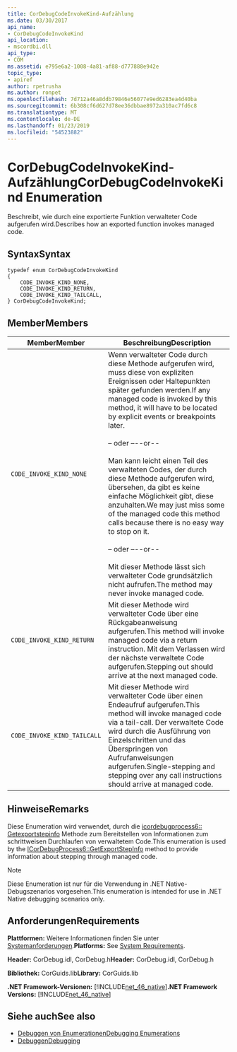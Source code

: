 ```yaml
---
title: CorDebugCodeInvokeKind-Aufzählung
ms.date: 03/30/2017
api_name:
- CorDebugCodeInvokeKind
api_location:
- mscordbi.dll
api_type:
- COM
ms.assetid: e795e6a2-1008-4a81-af88-d777888e942e
topic_type:
- apiref
author: rpetrusha
ms.author: ronpet
ms.openlocfilehash: 7d712a46a8ddb79846e56077e9ed6283ea4d40ba
ms.sourcegitcommit: 6b308cf6d627d78ee36dbbae8972a310ac7fd6c8
ms.translationtype: MT
ms.contentlocale: de-DE
ms.lasthandoff: 01/23/2019
ms.locfileid: "54523882"
---
```

# <a name="cordebugcodeinvokekind-enumeration"></a><span data-ttu-id="911af-102">CorDebugCodeInvokeKind-Aufzählung</span><span class="sxs-lookup"><span data-stu-id="911af-102">CorDebugCodeInvokeKind Enumeration</span></span>
<span data-ttu-id="911af-103">Beschreibt, wie durch eine exportierte Funktion verwalteter Code aufgerufen wird.</span><span class="sxs-lookup"><span data-stu-id="911af-103">Describes how an exported function invokes managed code.</span></span>  
  
## <a name="syntax"></a><span data-ttu-id="911af-104">Syntax</span><span class="sxs-lookup"><span data-stu-id="911af-104">Syntax</span></span>  
  
```  
typedef enum CorDebugCodeInvokeKind  
{  
    CODE_INVOKE_KIND_NONE,       
    CODE_INVOKE_KIND_RETURN,     
    CODE_INVOKE_KIND_TAILCALL,   
} CorDebugCodeInvokeKind;  
```  
  
## <a name="members"></a><span data-ttu-id="911af-105">Member</span><span class="sxs-lookup"><span data-stu-id="911af-105">Members</span></span>  
  
|<span data-ttu-id="911af-106">Member</span><span class="sxs-lookup"><span data-stu-id="911af-106">Member</span></span>|<span data-ttu-id="911af-107">Beschreibung</span><span class="sxs-lookup"><span data-stu-id="911af-107">Description</span></span>|  
|------------|-----------------|  
|`CODE_INVOKE_KIND_NONE`|<span data-ttu-id="911af-108">Wenn verwalteter Code durch diese Methode aufgerufen wird, muss diese von expliziten Ereignissen oder Haltepunkten später gefunden werden.</span><span class="sxs-lookup"><span data-stu-id="911af-108">If any managed code is invoked by this method, it will have to be located by explicit events or breakpoints later.</span></span><br /><br /> <span data-ttu-id="911af-109">– oder –</span><span class="sxs-lookup"><span data-stu-id="911af-109">--or--</span></span><br /><br /> <span data-ttu-id="911af-110">Man kann leicht einen Teil des verwalteten Codes, der durch diese Methode aufgerufen wird, übersehen, da gibt es keine einfache Möglichkeit gibt, diese anzuhalten.</span><span class="sxs-lookup"><span data-stu-id="911af-110">We may just miss some of the managed code this method calls because there is no easy way to stop on it.</span></span><br /><br /> <span data-ttu-id="911af-111">– oder –</span><span class="sxs-lookup"><span data-stu-id="911af-111">--or--</span></span><br /><br /> <span data-ttu-id="911af-112">Mit dieser Methode lässt sich verwalteter Code grundsätzlich nicht aufrufen.</span><span class="sxs-lookup"><span data-stu-id="911af-112">The method may never invoke managed code.</span></span>|  
|`CODE_INVOKE_KIND_RETURN`|<span data-ttu-id="911af-113">Mit dieser Methode wird verwalteter Code über eine Rückgabeanweisung aufgerufen.</span><span class="sxs-lookup"><span data-stu-id="911af-113">This method will invoke managed code via a return instruction.</span></span> <span data-ttu-id="911af-114">Mit dem Verlassen wird der nächste verwaltete Code aufgerufen.</span><span class="sxs-lookup"><span data-stu-id="911af-114">Stepping out should arrive at the next managed code.</span></span>|  
|`CODE_INVOKE_KIND_TAILCALL`|<span data-ttu-id="911af-115">Mit dieser Methode wird verwalteter Code über einen Endeaufruf aufgerufen.</span><span class="sxs-lookup"><span data-stu-id="911af-115">This method will invoke managed code via a tail-call.</span></span> <span data-ttu-id="911af-116">Der verwaltete Code wird durch die Ausführung von Einzelschritten und das Überspringen von Aufrufanweisungen aufgerufen.</span><span class="sxs-lookup"><span data-stu-id="911af-116">Single-stepping and stepping over any call instructions should arrive at managed code.</span></span>|  
  
## <a name="remarks"></a><span data-ttu-id="911af-117">Hinweise</span><span class="sxs-lookup"><span data-stu-id="911af-117">Remarks</span></span>  
 <span data-ttu-id="911af-118">Diese Enumeration wird verwendet, durch die [icordebugprocess6:: Getexportstepinfo](../../../../docs/framework/unmanaged-api/debugging/icordebugprocess6-getexportstepinfo-method.md) Methode zum Bereitstellen von Informationen zum schrittweisen Durchlaufen von verwaltetem Code.</span><span class="sxs-lookup"><span data-stu-id="911af-118">This enumeration is used by the [ICorDebugProcess6::GetExportStepInfo](../../../../docs/framework/unmanaged-api/debugging/icordebugprocess6-getexportstepinfo-method.md) method to provide information about stepping through managed code.</span></span>  
  
> [!NOTE]
>  <span data-ttu-id="911af-119">Diese Enumeration ist nur für die Verwendung in .NET Native-Debugszenarios vorgesehen.</span><span class="sxs-lookup"><span data-stu-id="911af-119">This enumeration is intended for use in .NET Native debugging scenarios only.</span></span>  
  
## <a name="requirements"></a><span data-ttu-id="911af-120">Anforderungen</span><span class="sxs-lookup"><span data-stu-id="911af-120">Requirements</span></span>  
 <span data-ttu-id="911af-121">**Plattformen:** Weitere Informationen finden Sie unter [Systemanforderungen](../../../../docs/framework/get-started/system-requirements.md).</span><span class="sxs-lookup"><span data-stu-id="911af-121">**Platforms:** See [System Requirements](../../../../docs/framework/get-started/system-requirements.md).</span></span>  
  
 <span data-ttu-id="911af-122">**Header:** CorDebug.idl, CorDebug.h</span><span class="sxs-lookup"><span data-stu-id="911af-122">**Header:** CorDebug.idl, CorDebug.h</span></span>  
  
 <span data-ttu-id="911af-123">**Bibliothek:** CorGuids.lib</span><span class="sxs-lookup"><span data-stu-id="911af-123">**Library:** CorGuids.lib</span></span>  
  
 <span data-ttu-id="911af-124">**.NET Framework-Versionen:** [!INCLUDE[net_46_native](../../../../includes/net-46-native-md.md)]</span><span class="sxs-lookup"><span data-stu-id="911af-124">**.NET Framework Versions:** [!INCLUDE[net_46_native](../../../../includes/net-46-native-md.md)]</span></span>  
  
## <a name="see-also"></a><span data-ttu-id="911af-125">Siehe auch</span><span class="sxs-lookup"><span data-stu-id="911af-125">See also</span></span>
- [<span data-ttu-id="911af-126">Debuggen von Enumerationen</span><span class="sxs-lookup"><span data-stu-id="911af-126">Debugging Enumerations</span></span>](../../../../docs/framework/unmanaged-api/debugging/debugging-enumerations.md)
- [<span data-ttu-id="911af-127">Debuggen</span><span class="sxs-lookup"><span data-stu-id="911af-127">Debugging</span></span>](../../../../docs/framework/unmanaged-api/debugging/index.md)
